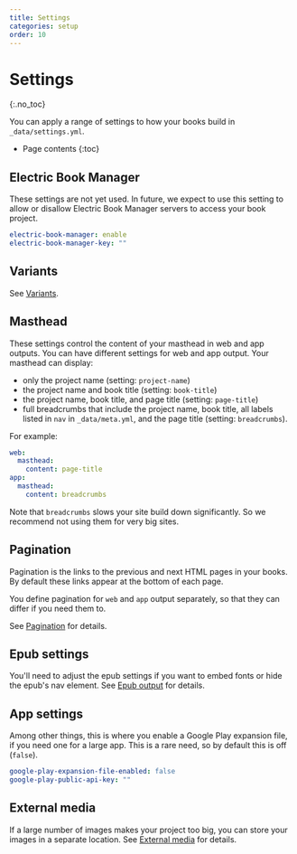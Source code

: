 ```yaml
---
title: Settings
categories: setup
order: 10
---
```


# Settings
{:.no_toc}

You can apply a range of settings to how your books build in `_data/settings.yml`.

* Page contents
{:toc}

## Electric Book Manager

These settings are not yet used. In future, we expect to use this setting to allow or disallow Electric Book Manager servers to access your book project.

``` yaml
electric-book-manager: enable
electric-book-manager-key: ""
```

## Variants

See [Variants](variants.html).

## Masthead

These settings control the content of your masthead in web and app outputs. You can have different settings for web and app output. Your masthead can display:

- only the project name (setting: `project-name`)
- the project name and book title (setting: `book-title`)
- the project name, book title, and page title (setting: `page-title`)
- full breadcrumbs that include the project name, book title, all labels listed in `nav` in `_data/meta.yml`, and the page title (setting: `breadcrumbs`).

For example:

``` yaml
web:
  masthead:
    content: page-title
app:
  masthead:
    content: breadcrumbs
```

Note that `breadcrumbs` slows your site build down significantly. So we recommend not using them for very big sites.

## Pagination

Pagination is the links to the previous and next HTML pages in your books. By default these links appear at the bottom of each page.

You define pagination for `web` and `app` output separately, so that they can differ if you need them to.

See [Pagination](../layout/web-pagination.html) for details.

## Epub settings

You'll need to adjust the epub settings if you want to embed fonts or hide the epub's nav element. See [Epub output](../output/epub-output.html) for details.

## App settings

Among other things, this is where you enable a Google Play expansion file, if you need one for a large app. This is a rare need, so by default this is off (`false`).

``` yaml
google-play-expansion-file-enabled: false
google-play-public-api-key: ""
```

## External media

If a large number of images makes your project too big, you can store your images in a separate location. See [External media](../images/external-media.html) for details.
